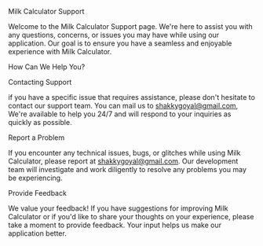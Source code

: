 Milk Calculator Support

Welcome to the Milk Calculator Support page. We're here to assist you with any questions, concerns, or issues you may have while using our application. Our goal is to ensure you have a seamless and enjoyable experience with Milk Calculator.

How Can We Help You?

Contacting Support

if you have a specific issue that requires assistance, please don't hesitate to contact our support team. You can mail us to shakkygoyal@gmail.com, We're available to help you 24/7 and will respond to your inquiries as quickly as possible.

Report a Problem

If you encounter any technical issues, bugs, or glitches while using Milk Calculator, please report at shakkygoyal@gmail.com. Our development team will investigate and work diligently to resolve any problems you may be experiencing.

Provide Feedback

We value your feedback! If you have suggestions for improving Milk Calculator or if you'd like to share your thoughts on your experience, please take a moment to provide feedback. Your input helps us make our application better.

